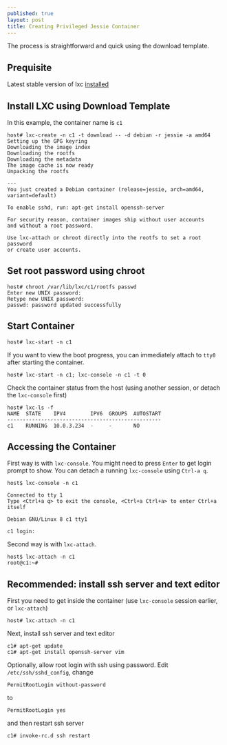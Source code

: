 ```yaml
---
published: true
layout: post
title: Creating Privileged Jessie Container
---
```




The process is straightforward and quick using the download template.

## Prequisite

Latest stable version of lxc [installed](/installation.html)

## Install LXC using Download Template

In this example, the container name is ``c1``

```
host# lxc-create -n c1 -t download -- -d debian -r jessie -a amd64
Setting up the GPG keyring
Downloading the image index
Downloading the rootfs
Downloading the metadata
The image cache is now ready
Unpacking the rootfs

---
You just created a Debian container (release=jessie, arch=amd64, variant=default)

To enable sshd, run: apt-get install openssh-server

For security reason, container images ship without user accounts
and without a root password.

Use lxc-attach or chroot directly into the rootfs to set a root password
or create user accounts.
```

## Set root password using chroot

```
host# chroot /var/lib/lxc/c1/rootfs passwd
Enter new UNIX password:
Retype new UNIX password:
passwd: password updated successfully
```

## Start Container

```
host# lxc-start -n c1
```

If you want to view the boot progress, you can immediately attach to ``tty0`` after starting the container. 

```
host# lxc-start -n c1; lxc-console -n c1 -t 0
```

Check the container status from the host (using another session, or detach the ``lxc-console`` first)

```
host# lxc-ls -f
NAME  STATE    IPV4        IPV6  GROUPS  AUTOSTART
--------------------------------------------------
c1    RUNNING  10.0.3.234  -     -       NO
```

## Accessing the Container

First way is with ``lxc-console``. You might need to press ``Enter`` to get login prompt to show. You can detach a running ``lxc-console`` using ``Ctrl-a q``. 

```
host$ lxc-console -n c1

Connected to tty 1
Type <Ctrl+a q> to exit the console, <Ctrl+a Ctrl+a> to enter Ctrl+a itself

Debian GNU/Linux 8 c1 tty1

c1 login:
```

Second way is with ``lxc-attach``. 

```
host$ lxc-attach -n c1
root@c1:~#
```

## Recommended: install ssh server and text editor

First you need to get inside the container (use ``lxc-console`` session earlier, or ``lxc-attach``)

```
host# lxc-attach -n c1
```

Next, install ssh server and text editor

```
c1# apt-get update
c1# apt-get install openssh-server vim
```

Optionally, allow root login with ssh using password. Edit ``/etc/ssh/sshd_config``, change

```
PermitRootLogin without-password
```

to

```
PermitRootLogin yes
```

and then restart ssh server

```
c1# invoke-rc.d ssh restart
```
